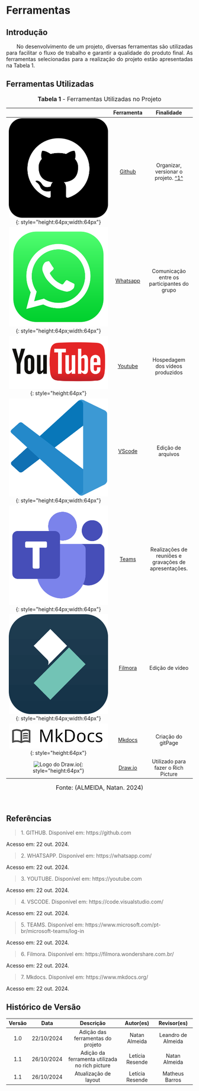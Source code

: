 # Ferramentas

## Introdução

<p align="justify">&emsp;&emsp;No desenvolvimento de um projeto, diversas ferramentas são utilizadas para facilitar o fluxo de trabalho e garantir a qualidade do produto final. As ferramentas selecionadas para a realização do projeto estão apresentadas na Tabela 1.</p>

## Ferramentas Utilizadas

<font size="3"><p style="text-align: center"><b>Tabela 1</b> - Ferramentas Utilizadas no Projeto</p></font>

| |Ferramenta| Finalidade| 
| :--: | :--: | :--: |
|![Logo do GitHub](../assets/github-logo.png){: style="height:64px;width:64px"}|<a id="a" href="#aa">Github</a>| Organizar, versionar o projeto. <a id="anchor_1" href="#FRM1">^1^</a> |
|![Logo do Whatsapp](../assets/whatsapp-logo.png){: style="height:64px;width:64px"} | <a id="b" href="#bb">Whatsapp</a> | Comunicação entre os participantes do grupo |
|![Logo do Youtube](../assets/youtube-logo.png){: style="height:64px"} | <a id="c" href="#cc">Youtube</a> | Hospedagem dos vídeos produzidos |
|![Logo do Vscode](../assets/vscode-logo.png){: style="height:64px;width:64px"} | <a id="d" href="#dd">VScode</a> | Edição de arquivos |
|![Logo do Microsoft Teams](../assets/teams-logo.png){: style="height:64px;width:64px"}|<a id="e" href="#ee">Teams</a>|Realizações de reuniões e gravações de apresentações.|
|![Logo do Filmora](../assets/filmora-logo.png){: style="height:64px;width:64px"}|<a id="f" href="#ff">Filmora</a>|Edição de vídeo|
|![Logo do Mkdocs](../assets/mkdocs-logo.png){: style="height:64px"} | <a id="g" href="#gg">Mkdocs</a> | Criação do gitPage |
|![Logo do Draw.io](https://github.com/user-attachments/assets/9072f119-620f-4f8b-822f-8397f35319fc){: style="height:64px"} | <a id="g" href="#gg">Draw.io</a> | Utilizado para fazer o Rich Picture |


<font size="3"><p style="text-align: center">Fonte: (ALMEIDA, Natan. 2024)</p></font>

<br>

## Referências

> <p id="1">1. GITHUB. Disponível em: https://github.com
   Acesso em: 22 out. 2024.
</p>

> <p id="1">2. WHATSAPP. Disponível em: https://whatsapp.com/
   Acesso em: 22 out. 2024.
</p>

> <p id="1">3. YOUTUBE. Disponível em: https://youtube.com
   Acesso em: 22 out. 2024.
</p>

> <p id="1">4. VSCODE. Disponível em: https://code.visualstudio.com/
   Acesso em: 22 out. 2024.
</p>

> <p id="1">5. TEAMS. Disponível em: https://www.microsoft.com/pt-br/microsoft-teams/log-in
   Acesso em: 22 out. 2024.
</p>

> <p id="1">6. Filmora. Disponível em: https://filmora.wondershare.com.br/
   Acesso em: 22 out. 2024.
</p>

> <p id="1">7. Mkdocs. Disponível em: https://www.mkdocs.org/
   Acesso em: 22 out. 2024.
</p>

## Histórico de Versão

| Versão |    Data    |      Descrição       |       Autor(es)       |     Revisor(es)     |
| :-----: | :--------: | :------------------: | :-------------------: | :-----------------: |
|  1.0   | 22/10/2024 | Adição das ferramentas do projeto |Natan Almeida | Leandro de Almeida  |
|  1.1   | 26/10/2024 |Adição da ferramenta utilizada no rich picture  | Letícia Resende | Natan Almeida  |
|  1.1   | 26/10/2024 |Atualização de layout | Letícia Resende | Matheus Barros |